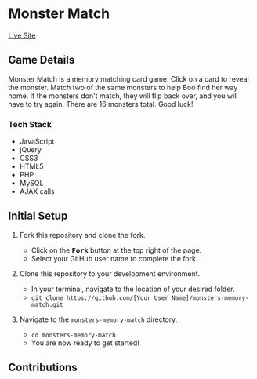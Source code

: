 # Monster Match

[Live Site](http://monsters.tesiatran.com/)

## Game Details

Monster Match is a memory matching card game. Click on a card to reveal the monster. Match two of the same monsters to help Boo find her way home. If the monsters don't match, they will flip back over, and you will have to try again. There are 16 monsters total. Good luck!

### Tech Stack

- JavaScript
- jQuery
- CSS3
- HTML5
- PHP
- MySQL
- AJAX calls

## Initial Setup

1. Fork this repository and clone the fork.
    - Click on the <kbd>**Fork**</kbd> button at the top right of the page.
    - Select your GitHub user name to complete the fork.

2. Clone this repository to your development environment.
    - In your terminal, navigate to the location of your desired folder.
    - `git clone https://github.com/[Your User Name]/monsters-memory-match.git`

3. Navigate to the `monsters-memory-match` directory.
    - `cd monsters-memory-match`
    - You are now ready to get started!

## Contributions


